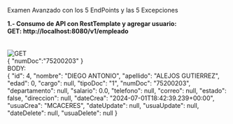 Examen Avanzado con los 5 EndPoints y las 5 Excepciones

<b>1.- Consumo de API con RestTemplate y agregar usuario:</b><br>
<b>GET: http://localhost:8080/v1/empleado</b><br><br><br>
![GET](https://github.com/milanncy/Examen04/assets/174217470/42c6e01f-6e30-4055-936f-6f360ef72ad9)
<br>
{
    "numDoc":"75200203"
}
<br>
BODY:
<br>
{
    "id": 4,
    "nombre": "DIEGO ANTONIO",
    "apellido": "ALEJOS GUTIERREZ",
    "edad": 0,
    "cargo": null,
    "tipoDoc": "1",
    "numDoc": "75200203",
    "departamento": null,
    "salario": 0.0,
    "telefono": null,
    "correo": null,
    "estado": false,
    "direccion": null,
    "dateCrea": "2024-07-01T18:42:39.239+00:00",
    "usuaCrea": "MCACERES",
    "dateUpdate": null,
    "usuaUpdate": null,
    "dateDelete": null,
    "usuaDelete": null
}
<br><br>

